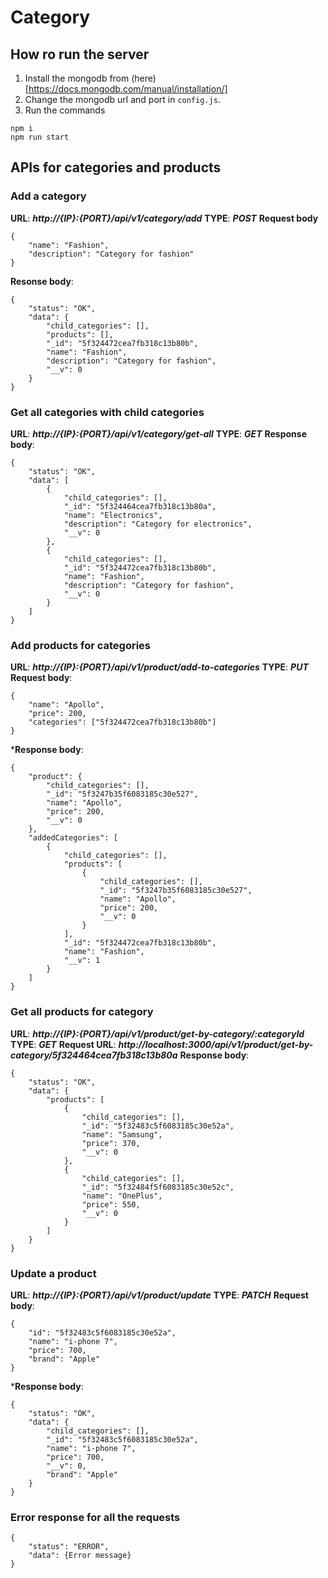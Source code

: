 # Category


## How ro run the server

1. Install the mongodb from (here) [https://docs.mongodb.com/manual/installation/] 
2. Change the mongodb url and port in `config.js`.
3. Run the commands
```
npm i
npm run start
```

## APIs for categories and products

### Add a category
**URL**: ***http://{IP}:{PORT}/api/v1/category/add***
**TYPE**: ***POST***
**Request body**
```
{
    "name": "Fashion",
    "description": "Category for fashion"
}
```
**Resonse body**: 
```
{
    "status": "OK",
    "data": {
        "child_categories": [],
        "products": [],
        "_id": "5f324472cea7fb318c13b80b",
        "name": "Fashion",
        "description": "Category for fashion",
        "__v": 0
    }
}
```

### Get all categories with child categories

**URL**: ***http://{IP}:{PORT}/api/v1/category/get-all***
**TYPE**: ***GET***
**Response body**: 
```
{
    "status": "OK",
    "data": [
        {
            "child_categories": [],
            "_id": "5f324464cea7fb318c13b80a",
            "name": "Electronics",
            "description": "Category for electronics",
            "__v": 0
        },
        {
            "child_categories": [],
            "_id": "5f324472cea7fb318c13b80b",
            "name": "Fashion",
            "description": "Category for fashion",
            "__v": 0
        }
    ]
}
```

### Add products for categories

**URL**: ***http://{IP}:{PORT}/api/v1/product/add-to-categories***
**TYPE**: ***PUT***
**Request body**: 
```
{
    "name": "Apollo",
    "price": 200,
    "categories": ["5f324472cea7fb318c13b80b"]
}
```
***Response body**:
```
{
    "product": {
        "child_categories": [],
        "_id": "5f3247b35f6083185c30e527",
        "name": "Apollo",
        "price": 200,
        "__v": 0
    },
    "addedCategories": [
        {
            "child_categories": [],
            "products": [
                {
                    "child_categories": [],
                    "_id": "5f3247b35f6083185c30e527",
                    "name": "Apollo",
                    "price": 200,
                    "__v": 0
                }
            ],
            "_id": "5f324472cea7fb318c13b80b",
            "name": "Fashion",
            "__v": 1
        }
    ]
}
```

### Get all products for category

**URL**: ***http://{IP}:{PORT}/api/v1/product/get-by-category/:categoryId***
**TYPE**: ***GET***
**Request URL**: ***http://localhost:3000/api/v1/product/get-by-category/5f324464cea7fb318c13b80a***
**Response body**: 
```
{
    "status": "OK",
    "data": {
        "products": [
            {
                "child_categories": [],
                "_id": "5f32483c5f6083185c30e52a",
                "name": "Samsung",
                "price": 370,
                "__v": 0
            },
            {
                "child_categories": [],
                "_id": "5f32484f5f6083185c30e52c",
                "name": "OnePlus",
                "price": 550,
                "__v": 0
            }
        ]
    }
}
```

### Update a product

**URL**: ***http://{IP}:{PORT}/api/v1/product/update***
**TYPE**: ***PATCH***
**Request body**: 
```
{
    "id": "5f32483c5f6083185c30e52a",
    "name": "i-phone 7",
    "price": 700,
    "brand": "Apple"
}
```
***Response body**:
```
{
    "status": "OK",
    "data": {
        "child_categories": [],
        "_id": "5f32483c5f6083185c30e52a",
        "name": "i-phone 7",
        "price": 700,
        "__v": 0,
        "brand": "Apple"
    }
}
```

### Error response for all the requests

```
{
    "status": "ERROR",
    "data": {Error message}
}
```